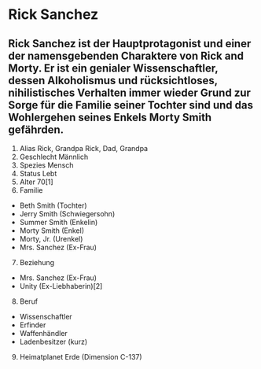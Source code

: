 # Rick Sanchez
## Rick Sanchez ist der Hauptprotagonist und einer der namensgebenden Charaktere von Rick and Morty. Er ist ein genialer Wissenschaftler, dessen Alkoholismus und rücksichtloses, nihilistisches Verhalten immer wieder Grund zur Sorge für die Familie seiner Tochter sind und das Wohlergehen seines Enkels Morty Smith gefährden.
1. Alias Rick, Grandpa Rick, Dad, Grandpa
2. Geschlecht Männlich
3. Spezies Mensch
4. Status Lebt
5. Alter 70[1]
6. Familie
* Beth Smith (Tochter)
* Jerry Smith (Schwiegersohn)
* Summer Smith (Enkelin)
* Morty Smith (Enkel)
* Morty, Jr. (Urenkel)
* Mrs. Sanchez (Ex-Frau)
7. Beziehung
* Mrs. Sanchez (Ex-Frau)
* Unity (Ex-Liebhaberin)[2]
8. Beruf
* Wissenschaftler
* Erfinder
* Waffenhändler
* Ladenbesitzer (kurz)
9. Heimatplanet Erde (Dimension C-137)
